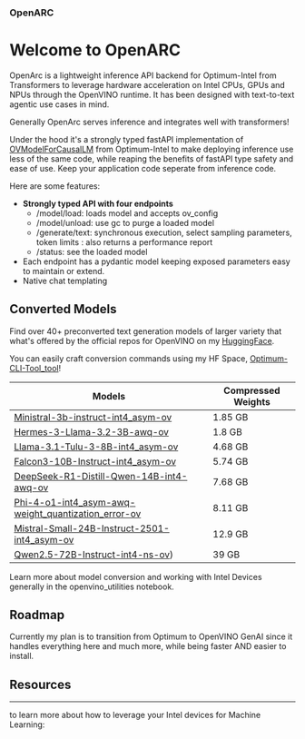 ### OpenARC


# Welcome to OpenARC

OpenArc is a lightweight inference API backend for Optimum-Intel from Transformers to leverage hardware acceleration on Intel CPUs, GPUs and NPUs through the OpenVINO runtime.
It has been designed with text-to-text agentic use cases in mind. 

Generally OpenArc serves inference and integrates well with transformers!

Under the hood it's a strongly typed fastAPI implementation of [OVModelForCausalLM](https://huggingface.co/docs/optimum/main/en/intel/openvino/reference#optimum.intel.OVModelForCausalLM) from Optimum-Intel to make deploying inference use less of the same code, while reaping the benefits of fastAPI type safety and ease of use. Keep your application code seperate from inference code. 

Here are some features:

- **Strongly typed API with four endpoints**
	- /model/load: loads model and accepts ov_config
	- /model/unload: use gc to purge a loaded model
	- /generate/text: synchronous execution,  select sampling parameters, token limits : also returns a performance report
	- /status: see the loaded model 
- Each endpoint has a pydantic model keeping exposed parameters easy to maintain or extend.
- Native chat templating


## Converted Models

Find over 40+ preconverted text generation models of larger variety that what's offered by the official repos for OpenVINO on my [HuggingFace](https://huggingface.co/Echo9Zulu).

You can easily craft conversion commands using my HF Space, [Optimum-CLI-Tool_tool](https://huggingface.co/spaces/Echo9Zulu/Optimum-CLI-Tool_tool)!

 
| Models                                                                                                                                      | Compressed Weights |
| ----------------------------------------------------------------------------------------------------------------------------------------------------- | ------------------ |
| [Ministral-3b-instruct-int4_asym-ov](https://huggingface.co/Echo9Zulu/Ministral-3b-instruct-int4_asym-ov)                                   | 1.85 GB            |
| [Hermes-3-Llama-3.2-3B-awq-ov](https://huggingface.co/Echo9Zulu/Hermes-3-Llama-3.2-3B-awq-ov)							| 1.8 GB |
[Llama-3.1-Tulu-3-8B-int4_asym-ov](https://huggingface.co/Echo9Zulu/Llama-3.1-Tulu-3-8B-int4_asym-ov/tree/main)                             | 4.68 GB            |
| [Falcon3-10B-Instruct-int4_asym-ov](https://huggingface.co/Echo9Zulu/Falcon3-10B-Instruct-int4_asym-ov)                                     | 5.74 GB            |
| [DeepSeek-R1-Distill-Qwen-14B-int4-awq-ov](https://huggingface.co/Echo9Zulu/DeepSeek-R1-Distill-Qwen-14B-int4-awq-ov/tree/main)             | 7.68 GB            |
| [Phi-4-o1-int4_asym-awq-weight_quantization_error-ov](https://huggingface.co/Echo9Zulu/Phi-4-o1-int4_asym-awq-weight_quantization_error-ov) | 8.11 GB            |
| [Mistral-Small-24B-Instruct-2501-int4_asym-ov](https://huggingface.co/Echo9Zulu/Mistral-Small-24B-Instruct-2501-int4_asym-ov)		| 12.9 GB	     |	
| [Qwen2.5-72B-Instruct-int4-ns-ov](https://huggingface.co/Echo9Zulu/Qwen2.5-72B-Instruct-int4-ns-ov/tree/main))                              | 39 GB              |


Learn more about model conversion and working with Intel Devices generally in the openvino_utilities notebook.



## Roadmap

Currently my plan is to transition from Optimum to OpenVINO GenAI since it handles everything here and much more, while being faster AND easier to install. 



## Resources
---
to learn more about how to leverage your Intel devices for Machine Learning:













